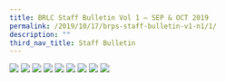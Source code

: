 ```yaml
---
title: BRLC Staff Bulletin Vol 1 – SEP & OCT 2019
permalink: /2019/10/17/brps-staff-bulletin-v1-n1/1/
description: ""
third_nav_title: Staff Bulletin
---
```

<img src="/images/BRPS-Staff-Bulletin-V1-N1-Final_Page_1.jpg">
<img src="/images/BRPS-Staff-Bulletin-V1-N1-Final_Page_2.jpg">
<img src="/images/BRPS-Staff-Bulletin-V1-N1-Final_Page_3.jpg">
<img src="/images/BRPS-Staff-Bulletin-V1-N1-Final_Page_4.jpg">
<img src="/images/BRPS-Staff-Bulletin-V1-N1-Final_Page_5.jpg">
<img src="/images/BRPS-Staff-Bulletin-V1-N1-Final_Page_6.jpg">
<img src="/images/BRPS-Staff-Bulletin-V1-N1-Final_Page_7.jpg">
<img src="/images/BRPS-Staff-Bulletin-V1-N1-Final_Page_8.jpg">
<img src="/images/BRPS-Staff-Bulletin-V1-N1-Final_Page_9.jpg">